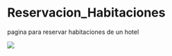 # Reservacion_Habitaciones
pagina para reservar habitaciones de un hotel

![](https://i.imgur.com/k90xlxu.png)
